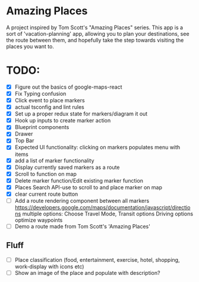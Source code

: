 # Amazing Places

A project inspired by Tom Scott's "Amazing Places" series.
This app is a sort of 'vacation-planning' app, allowing you to plan your destinations, see the route between them,
and hopefully take the step towards visiting the places you want to.

# TODO:
- [x] Figure out the basics of google-maps-react
- [x] Fix Typing confusion
- [x] Click event to place markers
- [x] actual tsconfig and lint rules
- [x] Set up a proper redux state for markers/diagram it out
- [x] Hook up inputs to create marker action
- [x] Blueprint components
- [x] Drawer
- [x] Top Bar
- [x] Expected UI functionality: clicking on markers populates menu with items
- [x] add a list of marker functionality
- [x] Display currently saved markers as a route
- [x] Scroll to function on map
- [x] Delete marker function/Edit existing marker function
- [x] Places Search API-use to scroll to and place marker on map
- [x] clear current route button
- [ ] Add a route rendering component between all markers https://developers.google.com/maps/documentation/javascript/directions
    multiple options: Choose Travel Mode,
    Transit options
    Driving options
    optimize waypoints
- [ ] Demo a route made from Tom Scott's 'Amazing Places'
## Fluff
- [ ] Place classification (food, entertainment, exercise, hotel, shopping, work-display with icons etc)
- [ ] Show an image of the place and populate with description?